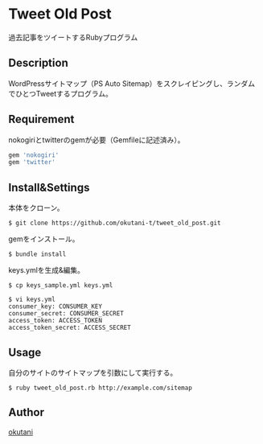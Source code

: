 # Tweet Old Post

過去記事をツイートするRubyプログラム

## Description

WordPressサイトマップ（PS Auto Sitemap）をスクレイピングし、ランダムでひとつTweetするプログラム。

## Requirement

nokogiriとtwitterのgemが必要（Gemfileに記述済み）。

``` ruby
gem 'nokogiri'
gem 'twitter'
```

## Install&Settings

本体をクローン。

```
$ git clone https://github.com/okutani-t/tweet_old_post.git
```

gemをインストール。

```
$ bundle install
```

keys.ymlを生成&編集。

```
$ cp keys_sample.yml keys.yml

$ vi keys.yml
consumer_key: CONSUMER_KEY
consumer_secret: CONSUMER_SECRET
access_token: ACCESS_TOKEN
access_token_secret: ACCESS_SECRET
```

## Usage

自分のサイトのサイトマップを引数にして実行する。

```
$ ruby tweet_old_post.rb http://example.com/sitemap
```

## Author

[okutani](http://okutani.net)
